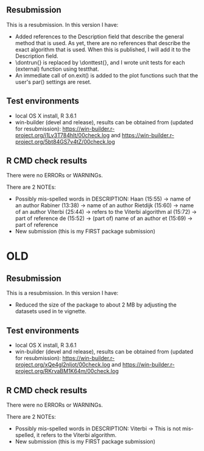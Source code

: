 ## Resubmission
This is a resubmission. In this version I have:

* Added references to the Description field that describe the general method that is used. As yet, there are no references that describe the exact algorithm that is used. When this is published, I will add it to the Description field. 
* \dontrun{} is replaced by \donttest{}, and I wrote unit tests for each (external) function using testthat. 
* An immediate call of on.exit() is added to the plot functions such that the user's par() settings are reset.

## Test environments
* local OS X install, R 3.6.1
* win-builder (devel and release), results can be obtained from (updated for resubmission): https://win-builder.r-project.org/i1Lv3T784hIt/00check.log and https://win-builder.r-project.org/5bt84GS7v4tZ/00check.log

## R CMD check results
There were no ERRORs or WARNINGs. 

There are 2 NOTEs:

* Possibly mis-spelled words in DESCRIPTION: 
    Haan (15:55) -> name of an author
    Rabiner (13:38) -> name of an author
    Rietdijk (15:60) -> name of an author
    Viterbi (25:44) -> refers to the Viterbi algorithm 
    al (15:72) -> part of reference
    de (15:52) -> (part of) name of an author
    et (15:69) -> part of reference
* New submission (this is my FIRST package submission)



# OLD

## Resubmission
This is a resubmission. In this version I have:

* Reduced the size of the package to about 2 MB by adjusting the datasets used in te vignette.

## Test environments
* local OS X install, R 3.6.1
* win-builder (devel and release), results can be obtained from (updated for resubmission): https://win-builder.r-project.org/xQe4gl2nljot/00check.log and https://win-builder.r-project.org/RKrvaBM1K64m/00check.log
 

## R CMD check results
There were no ERRORs or WARNINGs. 

There are 2 NOTEs:

* Possibly mis-spelled words in DESCRIPTION: Viterbi -> This is not mis-spelled, it refers to the Viterbi algorithm. 
* New submission (this is my FIRST package submission)
